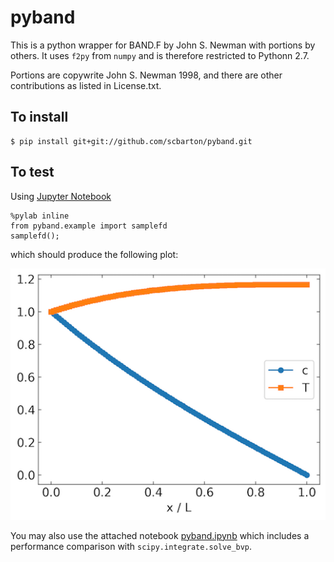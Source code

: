 # pyband
This is a python wrapper for BAND.F by John S. Newman with portions by others. It uses `f2py` from `numpy` and is therefore restricted to Pythonn 2.7.

Portions are copywrite John S. Newman 1998, and there are other contributions as listed in License.txt.

## To install

    $ pip install git+git://github.com/scbarton/pyband.git

## To test
Using [Jupyter Notebook](http://jupyter.org)

    %pylab inline
    from pyband.example import samplefd
    samplefd();

which should produce the following plot:

![plot](example.png)

You may also use the attached notebook [pyband.ipynb](pyband.ipynb) which includes a performance comparison with `scipy.integrate.solve_bvp`.
  
